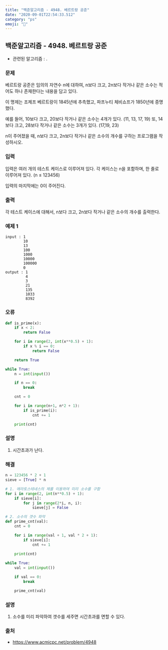 ```yaml
---
title: "백준알고리즘 - 4948. 베르트랑 공준"
date: "2020-09-01T22:54:33.512"
category: "ps"
emoji: "🌄"
---
```


## 백준알고리즘 - 4948. 베르트랑 공준

- 관련된 알고리즘 : .

### 문제

베르트랑 공준은 임의의 자연수 n에 대하여, n보다 크고, 2n보다 작거나 같은 소수는 적어도 하나 존재한다는 내용을 담고 있다.

이 명제는 조제프 베르트랑이 1845년에 추측했고, 파프누티 체비쇼프가 1850년에 증명했다.

예를 들어, 10보다 크고, 20보다 작거나 같은 소수는 4개가 있다. (11, 13, 17, 19) 또, 14보다 크고, 28보다 작거나 같은 소수는 3개가 있다. (17,19, 23)

n이 주어졌을 때, n보다 크고, 2n보다 작거나 같은 소수의 개수를 구하는 프로그램을 작성하시오. 

### 입력

입력은 여러 개의 테스트 케이스로 이루어져 있다. 각 케이스는 n을 포함하며, 한 줄로 이루어져 있다. (n ≤ 123456)

입력의 마지막에는 0이 주어진다.

### 출력

각 테스트 케이스에 대해서, n보다 크고, 2n보다 작거나 같은 소수의 개수를 출력한다.

### 예제 1 

```
input : 1
        10
        13
        100
        1000
        10000
        100000
        0
output : 1
         4
         3
         21
         135
         1033
         8392
```

### 오류 

```python
def is_prime(x):
    if x < 2:
        return False

    for i in range(2, int(x**0.5) + 1):
        if x % i == 0:
            return False

    return True

while True:
    n = int(input())

    if n == 0:
        break

    cnt = 0

    for i in range(n+1, n*2 + 1):
        if is_prime(i):
            cnt += 1

    print(cnt)

```

### 설명

1. 시간초과가 난다.

### 해결 

```python
n = 123456 * 2 + 1
sieve = [True] * n

# 1. 에라토스테네스의 체를 이용하여 미리 소수를 구함
for i in range(2, int(n**0.5) + 1):
    if sieve[i]:
        for j in range(2*i, n, i):
            sieve[j] = False

# 2. 소수의 갯수 파악
def prime_cnt(val):
    cnt = 0

    for i in range(val + 1, val * 2 + 1):
        if sieve[i]:
            cnt += 1
            
    print(cnt)

while True:
    val = int(input())

    if val == 0:
        break

    prime_cnt(val)
```

### 설명

1. 소수를 미리 파악하여 갯수를 세주면 시간초과를 면할 수 있다.

### 출처

- https://www.acmicpc.net/problem/4948
